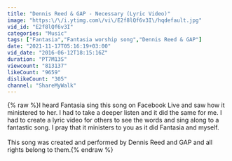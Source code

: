 ```yaml
---
title: "Dennis Reed & GAP - Necessary (Lyric Video)"
image: "https:\/\/i.ytimg.com\/vi\/E2f8lQf6v3I\/hqdefault.jpg"
vid_id: "E2f8lQf6v3I"
categories: "Music"
tags: ["Fantasia","Fantasia worship song","Dennis Reed & GAP"]
date: "2021-11-17T05:16:19+03:00"
vid_date: "2016-06-12T18:15:16Z"
duration: "PT7M13S"
viewcount: "813137"
likeCount: "9659"
dislikeCount: "305"
channel: "ShareMyWalk"
---
```

{% raw %}I heard Fantasia sing this song on Facebook Live and saw how it ministered to her. I had to take a deeper listen and it did the same for me. I had to create a lyric video for others to see the words and sing along to a fantastic song. I pray that it ministers to you as it did Fantasia and myself.  <br /><br />This song was created and performed by Dennis Reed and GAP and all rights belong to them.{% endraw %}
